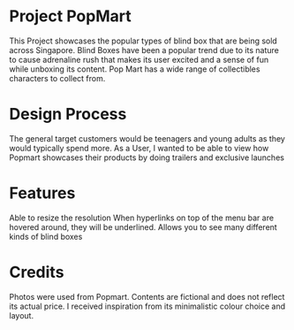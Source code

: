 # Project PopMart
This Project showcases the popular types of blind box that are being sold across Singapore. Blind Boxes have been a popular trend due to its nature to cause adrenaline rush that makes its user excited and a sense of fun while unboxing its content. Pop Mart has a wide range of collectibles characters to collect from. 

# Design Process
The general target customers would be teenagers and young adults as they would typically spend more. As a User, I wanted to be able to view how Popmart showcases their products by doing trailers and exclusive launches

# Features
Able to resize the resolution
When hyperlinks on top of the menu bar are hovered around, they will be underlined.
Allows you to see many different kinds of blind boxes

# Credits
Photos were used from Popmart.
Contents are fictional and does not reflect its actual price.
I received inspiration from its minimalistic colour choice and layout.


